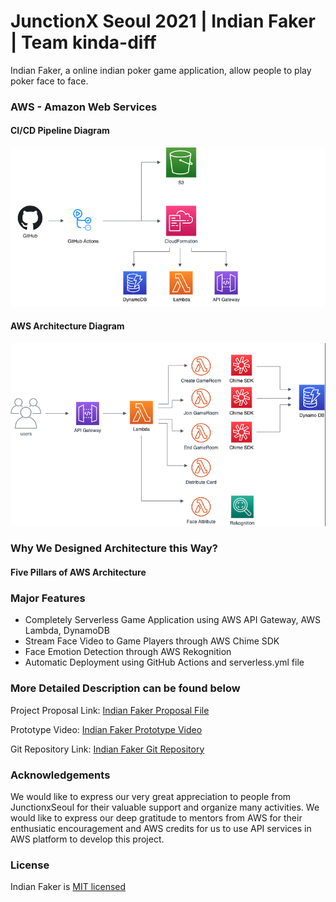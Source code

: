 # JunctionX Seoul 2021 | Indian Faker | Team kinda-diff

Indian Faker, a online indian poker game application, allow people to play poker face to face.

### AWS - Amazon Web Services

#### CI/CD Pipeline Diagram

![CI/CD Pipeline Diagram](/public/CI-CD-pipeline.png)

#### AWS Architecture Diagram

![AWS Architecture Diagram](/public/AWS-diagram.png)

### Why We Designed Architecture this Way?

#### Five Pillars of AWS Architecture

### Major Features

- Completely Serverless Game Application using AWS API Gateway, AWS Lambda, DynamoDB
- Stream Face Video to Game Players through AWS Chime SDK
- Face Emotion Detection through AWS Rekognition
- Automatic Deployment using GitHub Actions and serverless.yml file

### More Detailed Description can be found below

Project Proposal Link: [Indian Faker Proposal File]()

Prototype Video: [Indian Faker Prototype Video]()

Git Repository Link: [Indian Faker Git Repository]()

### Acknowledgements

We would like to express our very great appreciation to people from JunctionxSeoul for their valuable support and organize many activities. We would like to express our deep gratitude to mentors from AWS for their enthusiatic encouragement and AWS credits for us to use API services in AWS platform to develop this project.

### License

Indian Faker is [MIT licensed](https://github.com/kinda-diff/kinda-diff-backend/blob/main/LICENSE)
